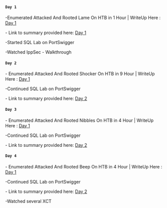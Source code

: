 ####  `Day 1`
<p>-Enumerated Attacked And Rooted Lame On HTB in 1 Hour | WriteUp Here : <a href="https://github.com/fr334aks/100-days-of-Hacking/tree/main/CyberRat/HTB/lame.md".>Day 
1</a></p>


<p>- Link to summary provided here: <a href="https://github.com/fr334aks/100-days-of-Hacking/tree/main/boynamedboy/1.Introduction&architectureoverview">Day 
1</a></p>
<p>-Started SQL Lab on PortSwigger </p>
<p>-Watched IppSec - Walkthrough</p>

####  `Day 2`
<p>- Enumerated Attacked And Rooted Shocker On HTB in 9 Hour | WriteUp Here : <a href="https://github.com/fr334aks/100-days-of-Hacking/tree/main/CyberRat/HTB/Shockermd">Day 
1</a></p>
<p>-Continued SQL Lab on PortSwigger </p
<p>- Link to summary provided here: <a href="https://#">Day 2</a></p>


####  `Day 3`
<p>- Enumerated Attacked And Rooted Nibbles On HTB in 4 Hour | WriteUp Here : <a href="https://github.com/fr334aks/100-days-of-Hacking/tree/main/CyberRat/HTB/Nibbles.md">Day 
1</a></p>
<p>-Continued SQL Lab on PortSwigger </p
<p>- Link to summary provided here: <a href="https://#">Day 2</a></p>


####  `Day 4`
<p>- Enumerated Attacked And Rooted Beep On HTB in 4 Hour | WriteUp Here : <a href="https://github.com/fr334aks/100-days-of-Hacking/tree/main/CyberRat/HTB/Beep.md">Day 
1</a></p>
<p>-Continued SQL Lab on PortSwigger </p
<p>- Link to summary provided here: <a href="https://#">Day 2</a></p>
<p>-Watched several XCT </p
